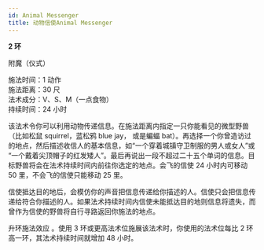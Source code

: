 ```yaml
---
id: Animal Messenger
title: 动物信使Animal Messenger
---
```


**2 环**

附魔（仪式）

施法时间：1 动作  
施法距离：30 尺  
法术成分：V、S、M（一点食物）  
持续时间：24 小时

该法术令你可以利用动物传递信息。在施法距离内指定一只你能看见的微型野兽（比如松鼠 squirrel，蓝松鸦 blue jay，
或是蝙蝠 bat）。再选择一个你曾造访过的地点，然后描述收信人的基本信息，如“一个穿着城镇守卫制服的男人或女人”或
“一个戴着尖顶帽子的红发矮人”。最后再说出一段不超过二十五个单词的信息。目标野兽将会在法术持续时间内前往你选定的地点。会飞的信使 24 小时内可移动 50 里，不会飞的信使只能移动 25 里。

信使抵达目的地后，会模仿你的声音把信息传递给你描述的人。信使只会把信息传递给符合你描述的人。如果法术持续时间内信使未能抵达目的地则信息将遗失，而曾作为信使的野兽将自行寻路返回你施法的地点。

升环施法效应
。使用 3 环或更高法术位施展该法术时，你使用的法术位每比 2 环高一环，其法术持续时间就增加 48 小时。
